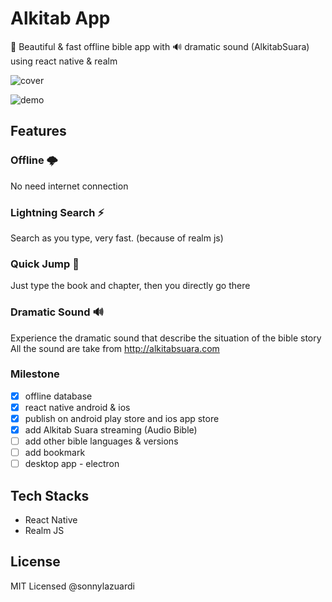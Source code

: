 # Alkitab App

📖 Beautiful & fast offline bible app with 🔊 dramatic sound (AlkitabSuara) using react native & realm

![cover](https://i.imgur.com/3ClKypS.png)

![demo](https://i.imgur.com/lQjYMLt.gif)

## Features

### Offline 🌩️

No need internet connection

### Lightning Search ⚡

Search as you type, very fast. (because of realm js)

### Quick Jump 🏃

Just type the book and chapter, then you directly go there

### Dramatic Sound 🔊

Experience the dramatic sound that describe the situation of the bible story
All the sound are take from http://alkitabsuara.com

### Milestone

- [x] offline database
- [x] react native android & ios
- [x] publish on android play store and ios app store
- [x] add Alkitab Suara streaming (Audio Bible)
- [ ] add other bible languages & versions
- [ ] add bookmark
- [ ] desktop app - electron

## Tech Stacks

- React Native
- Realm JS

## License

MIT Licensed @sonnylazuardi
